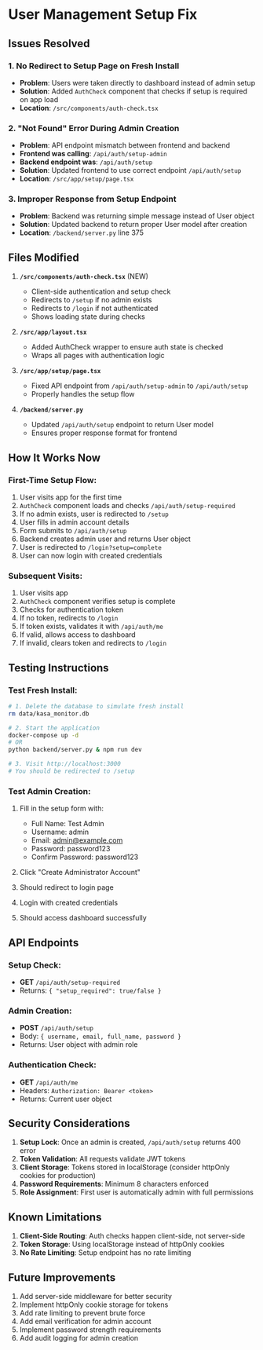 # User Management Setup Fix

## Issues Resolved

### 1. **No Redirect to Setup Page on Fresh Install**
- **Problem**: Users were taken directly to dashboard instead of admin setup
- **Solution**: Added `AuthCheck` component that checks if setup is required on app load
- **Location**: `/src/components/auth-check.tsx`

### 2. **"Not Found" Error During Admin Creation**
- **Problem**: API endpoint mismatch between frontend and backend
- **Frontend was calling**: `/api/auth/setup-admin`
- **Backend endpoint was**: `/api/auth/setup`
- **Solution**: Updated frontend to use correct endpoint `/api/auth/setup`
- **Location**: `/src/app/setup/page.tsx`

### 3. **Improper Response from Setup Endpoint**
- **Problem**: Backend was returning simple message instead of User object
- **Solution**: Updated backend to return proper User model after creation
- **Location**: `/backend/server.py` line 375

## Files Modified

1. **`/src/components/auth-check.tsx`** (NEW)
   - Client-side authentication and setup check
   - Redirects to `/setup` if no admin exists
   - Redirects to `/login` if not authenticated
   - Shows loading state during checks

2. **`/src/app/layout.tsx`**
   - Added AuthCheck wrapper to ensure auth state is checked
   - Wraps all pages with authentication logic

3. **`/src/app/setup/page.tsx`**
   - Fixed API endpoint from `/api/auth/setup-admin` to `/api/auth/setup`
   - Properly handles the setup flow

4. **`/backend/server.py`**
   - Updated `/api/auth/setup` endpoint to return User model
   - Ensures proper response format for frontend

## How It Works Now

### First-Time Setup Flow:
1. User visits app for the first time
2. `AuthCheck` component loads and checks `/api/auth/setup-required`
3. If no admin exists, user is redirected to `/setup`
4. User fills in admin account details
5. Form submits to `/api/auth/setup`
6. Backend creates admin user and returns User object
7. User is redirected to `/login?setup=complete`
8. User can now login with created credentials

### Subsequent Visits:
1. User visits app
2. `AuthCheck` component verifies setup is complete
3. Checks for authentication token
4. If no token, redirects to `/login`
5. If token exists, validates it with `/api/auth/me`
6. If valid, allows access to dashboard
7. If invalid, clears token and redirects to `/login`

## Testing Instructions

### Test Fresh Install:
```bash
# 1. Delete the database to simulate fresh install
rm data/kasa_monitor.db

# 2. Start the application
docker-compose up -d
# OR
python backend/server.py & npm run dev

# 3. Visit http://localhost:3000
# You should be redirected to /setup
```

### Test Admin Creation:
1. Fill in the setup form with:
   - Full Name: Test Admin
   - Username: admin
   - Email: admin@example.com
   - Password: password123
   - Confirm Password: password123

2. Click "Create Administrator Account"
3. Should redirect to login page
4. Login with created credentials
5. Should access dashboard successfully

## API Endpoints

### Setup Check:
- **GET** `/api/auth/setup-required`
- Returns: `{ "setup_required": true/false }`

### Admin Creation:
- **POST** `/api/auth/setup`
- Body: `{ username, email, full_name, password }`
- Returns: User object with admin role

### Authentication Check:
- **GET** `/api/auth/me`
- Headers: `Authorization: Bearer <token>`
- Returns: Current user object

## Security Considerations

1. **Setup Lock**: Once an admin is created, `/api/auth/setup` returns 400 error
2. **Token Validation**: All requests validate JWT tokens
3. **Client Storage**: Tokens stored in localStorage (consider httpOnly cookies for production)
4. **Password Requirements**: Minimum 8 characters enforced
5. **Role Assignment**: First user is automatically admin with full permissions

## Known Limitations

1. **Client-Side Routing**: Auth checks happen client-side, not server-side
2. **Token Storage**: Using localStorage instead of httpOnly cookies
3. **No Rate Limiting**: Setup endpoint has no rate limiting

## Future Improvements

1. Add server-side middleware for better security
2. Implement httpOnly cookie storage for tokens
3. Add rate limiting to prevent brute force
4. Add email verification for admin account
5. Implement password strength requirements
6. Add audit logging for admin creation